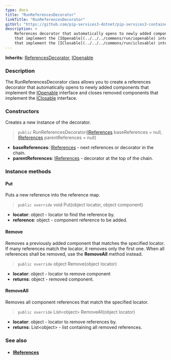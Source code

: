```yaml
---
type: docs
title: "RunReferencesDecorator"
linkTitle: "RunReferencesDecorator"
gitUrl: "https://github.com/pip-services3-dotnet/pip-services3-container-dotnet"
description: >
    References decorator that automatically opens to newly added components
    that implement the [IOpenable](../../../commons/run/iopenable) interface and closes removed components
    that implement the [IClosable](../../../commons/run/iclosable) interface.
---
```


**Inherits:** [ReferencesDecorator](../references_decorator), [IOpenable](../../../commons/run/iopenable)

### Description

The RunReferencesDecorator class allows you to create a references decorator that automatically opens to newly added components that implement the [IOpenable](../../../commons/run/iopenable) interface and closes removed components that implement the [IClosable](../../../commons/run/iclosable) interface.

### Constructors
Creates a new instance of the decorator.

> `public` RunReferencesDecorator([IReferences](../../../commons/refer/ireferences) baseReferences = null, [IReferences](../../../commons/refer/ireferences) parentReferences = null)

- **baseReferences**: [IReferences](../../../commons/refer/ireferences) - next references or decorator in the chain.
- **parentReferences**: [IReferences](../../../commons/refer/ireferences) - decorator at the top of the chain.


### Instance methods

#### Put
Puts a new reference into the reference map.

> `public override` void Put(object locator, object component)
- **locator**: object - locator to find the reference by.
- **reference**: object - component reference to be added.


#### Remove
Removes a previously added component that matches the specified locator.
If many references match the locator, it removes only the first one.
When all references shall be removed, use the **RemoveAll** method instead.

> `public override` object Remove(object locator)
- **locator**: object - locator to remove component
- **returns**: object - removed component.


#### RemoveAll
Removes all component references that match the specified locator.

> `public override` List\<object\> RemoveAll(object locator)
- **locator**: object - locator to remove references by.
- **returns**: List\<object\> - list containing all removed references.

### See also
- #### [IReferences](../../../commons/refer/ireferences)
